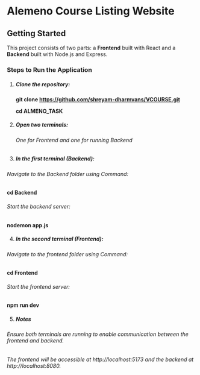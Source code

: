 # Alemeno Course Listing Website

## Getting Started

This project consists of two parts: a **Frontend** built with React and a **Backend** built with Node.js and Express.

### Steps to Run the Application

1. ##### Clone the repository:
   
   **git clone https://github.com/shreyam-dharmvans/VCOURSE.git**

   **cd ALMENO_TASK**
   

2. ##### Open two terminals:
   ###### One for Frontend and one for running Backend

3. ##### In the first terminal (Backend):

  ###### Navigate to the Backend folder using Command:
  **cd Backend**

  ###### Start the backend server:
  **nodemon app.js**

4. ##### In the second terminal (Frontend):

  ###### Navigate to the frontend folder using Command:
  **cd Frontend**

  ###### Start the frontend server:
  **npm run dev**

5. ##### Notes

  ###### Ensure both terminals are running to enable communication between the frontend and backend.

  ###### The frontend will be accessible at http://localhost:5173 and the backend at http://localhost:8080.

   
